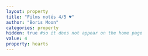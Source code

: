 ```yaml
---
layout: property
title: "Films notés 4/5 ♥"
author: "Boris Moon"
categories: property
hidden: true #so it does not appear on the home page
value: 4
property: hearts
---
```

